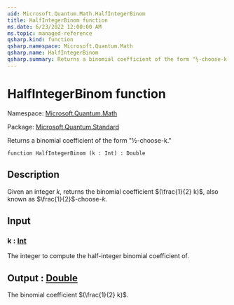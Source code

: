```yaml
---
uid: Microsoft.Quantum.Math.HalfIntegerBinom
title: HalfIntegerBinom function
ms.date: 6/23/2022 12:00:00 AM
ms.topic: managed-reference
qsharp.kind: function
qsharp.namespace: Microsoft.Quantum.Math
qsharp.name: HalfIntegerBinom
qsharp.summary: Returns a binomial coefficient of the form "½-choose-k."
---
```


# HalfIntegerBinom function

Namespace: [Microsoft.Quantum.Math](xref:Microsoft.Quantum.Math)

Package: [Microsoft.Quantum.Standard](https://nuget.org/packages/Microsoft.Quantum.Standard)


Returns a binomial coefficient of the form "½-choose-k."

```qsharp
function HalfIntegerBinom (k : Int) : Double
```


## Description

Given an integer $k$, returns the binomial coefficient$(\frac{1}{2} k)$, also known as $\frac{1}{2}$-choose-$k$.

## Input

### k : [Int](xref:microsoft.quantum.qsharp.valueliterals#int-literals)

The integer to compute the half-integer binomial coefficient of.



## Output : [Double](xref:microsoft.quantum.qsharp.valueliterals#double-literals)

The binomial coefficient $(\frac{1}{2} k)$.